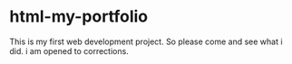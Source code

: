 # html-my-portfolio
This is my first web development project. So please come and see what i did. i am opened  to corrections.
